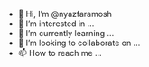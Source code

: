 - 👋 Hi, I’m @nyazfaramosh
- 👀 I’m interested in ...
- 🌱 I’m currently learning ...
- 💞️ I’m looking to collaborate on ...
- 📫 How to reach me ...

<!---
nyazfaramosh/nyazfaramosh is a ✨ special ✨ repository because its `README.md` (this file) appears on your GitHub profile.
You can click the Preview link to take a look at your changes.
--->

